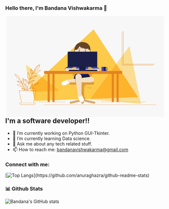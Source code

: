 ### Hello there, I'm Bandana Vishwakarma  👋


 <img align="right" alt="GIF" src="https://github.com/Bandana-vishwakarma/Bandana-Vishwakarma/blob/main/animated%20coding.gif" width="500" height="320" />



## I'm a software developer!!
- 🔭 I’m currently working on Python GUI-Tkinter.
- 🌱 I’m currently learning Data science.
- 💬 Ask me about any tech related stuff.
- 📫 How to reach me: bandanavishwakarma@gmail.com


### Connect with me:



<!--Github Stats-->

[![Top Langs](https://github-readme-stats.vercel.app/api/top-langs/?username=Bandana-vishwakarma&layout=compact&theme=radical&align="middle")](https://github.com/anuraghazra/github-readme-stats)

### 📊 Github Stats

![Bandana's GitHub stats](https://github-readme-stats.vercel.app/api?username=Bandana-vishwakarma&theme=radical&align="middle")
